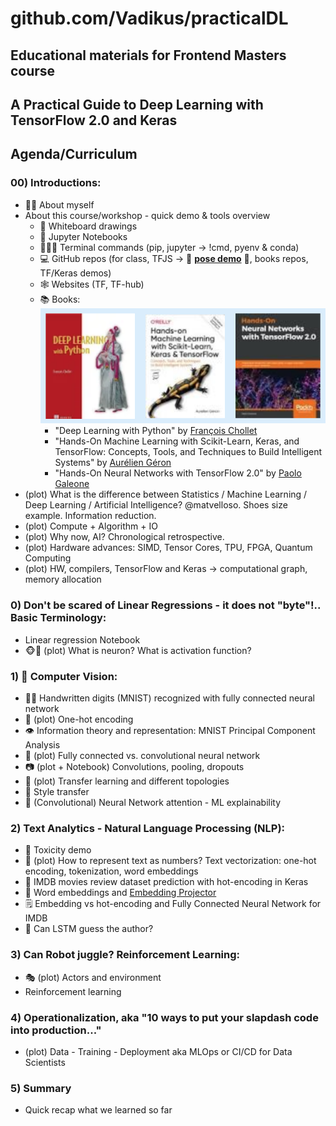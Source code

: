 # github.com/Vadikus/practicalDL

## Educational materials for Frontend Masters course
## A Practical Guide to Deep Learning with TensorFlow 2.0 and Keras 

## Agenda/Curriculum
    
### 00) Introductions:
- 🙋‍♂️ About myself 
- About this course/workshop - quick demo & tools overview
    - 🎨 Whiteboard drawings
    - 📝 Jupyter Notebooks
    - 👨🏻‍💻 Terminal commands (pip, jupyter -> !cmd, pyenv & conda)
    - 💻 GitHub repos (for class, TFJS -> 🎥 [**pose demo**](https://storage.googleapis.com/tfjs-models/demos/posenet/camera.html) 🕺, books repos, TF/Keras demos)
    - 🕸 Websites (TF, TF-hub)
    - 📚 Books:
	![books](./books.png)
        - "Deep Learning with Python" by [François Chollet](https://github.com/fchollet/deep-learning-with-python-notebooks)
        - "Hands-On Machine Learning with Scikit-Learn, Keras, and TensorFlow: Concepts, Tools, and Techniques to Build Intelligent Systems" by [Aurélien Géron](https://github.com/ageron/handson-ml2)
        - "Hands-On Neural Networks with TensorFlow 2.0" by [Paolo Galeone](https://github.com/PacktPublishing/Hands-On-Neural-Networks-with-TensorFlow-2.0)
- (plot) What is the difference between Statistics / Machine Learning / Deep Learning / Artificial Intelligence?
@matvelloso. Shoes size example. Information reduction.
- (plot) Compute + Algorithm + IO
- (plot) Why now, AI? Chronological retrospective.
- (plot) Hardware advances: SIMD, Tensor Cores, TPU, FPGA, Quantum Computing
- (plot) HW, compilers, TensorFlow and Keras -> computational graph, memory allocation


### 0) Don't be scared of Linear Regressions - it does not "byte"!.. Basic Terminology:
- Linear regression Notebook
- 🐵🧠 (plot) What is neuron? What is activation function?

### 1)  👀 Computer Vision:

- ✍🏻 Handwritten digits (MNIST) recognized with fully connected neural network
- 📸 (plot) One-hot encoding
- 👁 Information theory and representation: MNIST Principal Component Analysis
- 🙈 (plot) Fully connected vs. convolutional neural network
- 📷 (plot + Notebook) Convolutions, pooling, dropouts
- 🛒 (plot) Transfer learning and different topologies
- 🎨 Style transfer
- 🧐 (Convolutional) Neural Network attention - ML explainability

### 2) Text Analytics - Natural Language Processing (NLP):
- 🤬 Toxicity demo
- 📝 (plot) How to represent text as numbers? Text vectorization: one-hot encoding, tokenization, word embeddings
- 🙊 IMDB movies review dataset prediction with hot-encoding in Keras
- 🤯 Word embeddings and [Embedding Projector](http://projector.tensorflow.org/)
- 🗒 Embedding vs hot-encoding and Fully Connected Neural Network for IMDB
- 📒 Can LSTM guess the author?

### 3) Can Robot juggle? Reinforcement Learning:
- 🎭 (plot) Actors and environment
- Reinforcement learning

### 4) Operationalization, aka "10 ways to put your slapdash code into production..."
- (plot) Data - Training - Deployment aka MLOps or CI/CD for Data Scientists

### 5) Summary
- Quick recap what we learned so far
